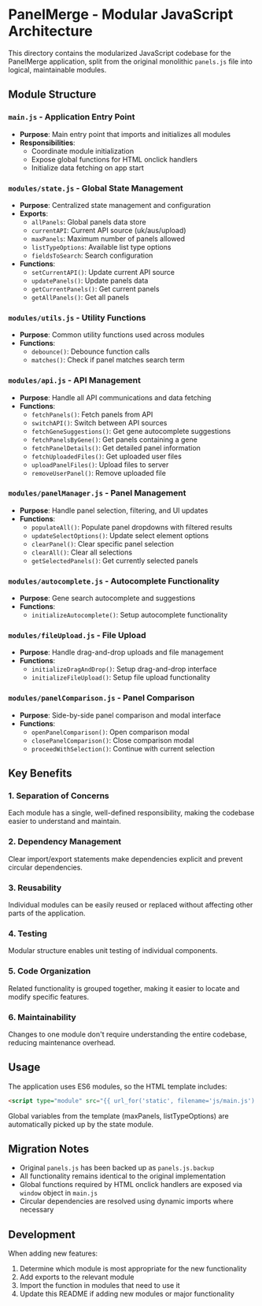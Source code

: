 # PanelMerge - Modular JavaScript Architecture

This directory contains the modularized JavaScript codebase for the PanelMerge application, split from the original monolithic `panels.js` file into logical, maintainable modules.

## Module Structure

### `main.js` - Application Entry Point
- **Purpose**: Main entry point that imports and initializes all modules
- **Responsibilities**: 
  - Coordinate module initialization
  - Expose global functions for HTML onclick handlers
  - Initialize data fetching on app start

### `modules/state.js` - Global State Management
- **Purpose**: Centralized state management and configuration
- **Exports**:
  - `allPanels`: Global panels data store
  - `currentAPI`: Current API source (uk/aus/upload)
  - `maxPanels`: Maximum number of panels allowed
  - `listTypeOptions`: Available list type options
  - `fieldsToSearch`: Search configuration
- **Functions**:
  - `setCurrentAPI()`: Update current API source
  - `updatePanels()`: Update panels data
  - `getCurrentPanels()`: Get current panels
  - `getAllPanels()`: Get all panels

### `modules/utils.js` - Utility Functions
- **Purpose**: Common utility functions used across modules
- **Functions**:
  - `debounce()`: Debounce function calls
  - `matches()`: Check if panel matches search term

### `modules/api.js` - API Management
- **Purpose**: Handle all API communications and data fetching
- **Functions**:
  - `fetchPanels()`: Fetch panels from API
  - `switchAPI()`: Switch between API sources
  - `fetchGeneSuggestions()`: Get gene autocomplete suggestions
  - `fetchPanelsByGene()`: Get panels containing a gene
  - `fetchPanelDetails()`: Get detailed panel information
  - `fetchUploadedFiles()`: Get uploaded user files
  - `uploadPanelFiles()`: Upload files to server
  - `removeUserPanel()`: Remove uploaded file

### `modules/panelManager.js` - Panel Management
- **Purpose**: Handle panel selection, filtering, and UI updates
- **Functions**:
  - `populateAll()`: Populate panel dropdowns with filtered results
  - `updateSelectOptions()`: Update select element options
  - `clearPanel()`: Clear specific panel selection
  - `clearAll()`: Clear all selections
  - `getSelectedPanels()`: Get currently selected panels

### `modules/autocomplete.js` - Autocomplete Functionality
- **Purpose**: Gene search autocomplete and suggestions
- **Functions**:
  - `initializeAutocomplete()`: Setup autocomplete functionality

### `modules/fileUpload.js` - File Upload
- **Purpose**: Handle drag-and-drop uploads and file management
- **Functions**:
  - `initializeDragAndDrop()`: Setup drag-and-drop interface
  - `initializeFileUpload()`: Setup file upload functionality

### `modules/panelComparison.js` - Panel Comparison
- **Purpose**: Side-by-side panel comparison and modal interface
- **Functions**:
  - `openPanelComparison()`: Open comparison modal
  - `closePanelComparison()`: Close comparison modal
  - `proceedWithSelection()`: Continue with current selection

## Key Benefits

### 1. **Separation of Concerns**
Each module has a single, well-defined responsibility, making the codebase easier to understand and maintain.

### 2. **Dependency Management**
Clear import/export statements make dependencies explicit and prevent circular dependencies.

### 3. **Reusability**
Individual modules can be easily reused or replaced without affecting other parts of the application.

### 4. **Testing**
Modular structure enables unit testing of individual components.

### 5. **Code Organization**
Related functionality is grouped together, making it easier to locate and modify specific features.

### 6. **Maintainability**
Changes to one module don't require understanding the entire codebase, reducing maintenance overhead.

## Usage

The application uses ES6 modules, so the HTML template includes:
```html
<script type="module" src="{{ url_for('static', filename='js/main.js') }}"></script>
```

Global variables from the template (maxPanels, listTypeOptions) are automatically picked up by the state module.

## Migration Notes

- Original `panels.js` has been backed up as `panels.js.backup`
- All functionality remains identical to the original implementation
- Global functions required by HTML onclick handlers are exposed via `window` object in `main.js`
- Circular dependencies are resolved using dynamic imports where necessary

## Development

When adding new features:
1. Determine which module is most appropriate for the new functionality
2. Add exports to the relevant module
3. Import the function in modules that need to use it
4. Update this README if adding new modules or major functionality
